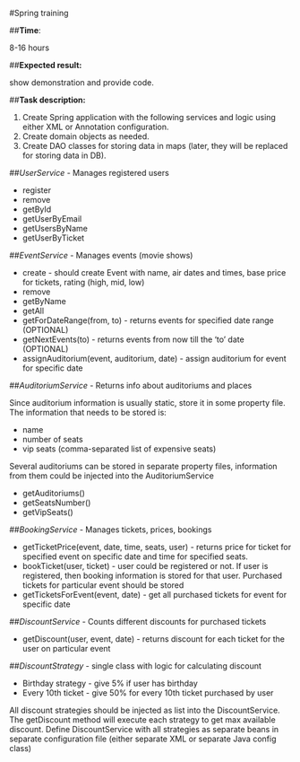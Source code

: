 #Spring training

##**Time**:

8-16 hours

##**Expected result:**

show demonstration and provide code.

##**Task description:**

1. Create Spring application with the following services and logic using either XML or Annotation configuration.
2. Create domain objects as needed.
3. Create DAO classes for storing data in maps (later, they will be replaced for storing data in DB).

##_UserService_ - Manages registered users

 - register
 - remove
 - getById
 - getUserByEmail
 - getUsersByName
 - getUserByTicket

##_EventService_ - Manages events (movie shows)

 - create - should create Event with name, air dates and times, base price for tickets, rating (high, mid, low)
 - remove
 - getByName 
 - getAll
 - getForDateRange(from, to) - returns events for specified date range (OPTIONAL)
 - getNextEvents(to) - returns events from now till the ‘to’ date (OPTIONAL)
 - assignAuditorium(event, auditorium, date) - assign auditorium for event for specific date

##_AuditoriumService_ - Returns info about auditoriums and places

Since auditorium information is usually static, store it in some property file. The information that needs to be stored is:

 - name
 - number of seats
 - vip seats (comma-separated list of expensive seats)
 
Several auditoriums can be stored in separate property files, 
information from them could be injected into the AuditoriumService

 - getAuditoriums()
 - getSeatsNumber()
 - getVipSeats()

##_BookingService_ - Manages tickets, prices, bookings

 - getTicketPrice(event, date, time, seats, user) - returns price for ticket for specified event on specific date and time for specified seats.
 - bookTicket(user, ticket) - user could  be registered or not. If user is registered, then booking information is stored for that user. Purchased tickets for particular event should be stored
 - getTicketsForEvent(event, date) - get all purchased tickets for event for specific date

##_DiscountService_ - Counts different discounts for purchased tickets

 - getDiscount(user, event, date) - returns discount for each ticket for the user on particular event
 
##_DiscountStrategy_ - single class with logic for calculating discount

 - Birthday strategy - give 5% if user has birthday
 - Every 10th ticket - give 50% for every 10th ticket purchased by user

All discount strategies should be injected as list into the DiscountService. The getDiscount method will execute each strategy to get max available discount.
Define DiscountService with all strategies as separate beans in separate configuration file (either separate XML or separate Java config class)